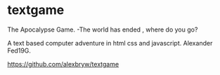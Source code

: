 # textgame
The Apocalypse Game.
-The world has ended , where do you go?

A text based computer adventure in html css and javascript.
Alexander Fed19G.

https://github.com/alexbryw/textgame